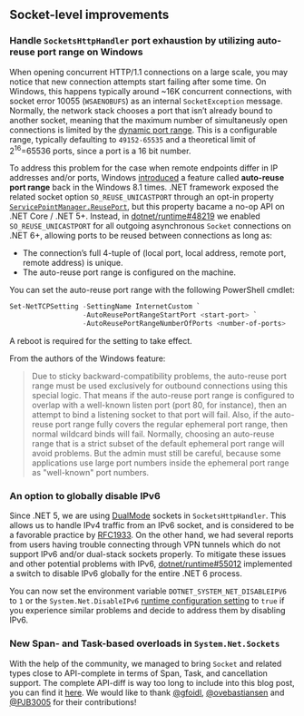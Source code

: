 ## Socket-level improvements

### Handle `SocketsHttpHandler` port exhaustion by utilizing auto-reuse port range on Windows
When opening concurrent HTTP/1.1 connections on a large scale, you may notice that new connection attempts start failing after some time. On Windows, this happens typically around ~16K concurrent connections, with socket error 10055 (`WSAENOBUFS`) as an internal `SocketException` message.
Normally, the network stack chooses a port that isn’t already bound to another socket, meaning that the maximum number of simultaneusly open connections is limited by the [dynamic port range](https://docs.microsoft.com/en-us/windows/client-management/troubleshoot-tcpip-port-exhaust#default-dynamic-port-range-for-tcpip).
This is a configurable range, typically defaulting to `49152-65535` and a theoretical limit of 2<sup>16</sup>=65536 ports, since a port is a 16 bit number.

To address this problem for the case when remote endpoints differ in IP addresses and/or ports, Windows [introduced](https://support.microsoft.com/en-us/topic/reliability-and-scalability-improvements-in-tcp-ip-for-windows-8-1-and-windows-server-2012-r2-82b226f4-cadc-7676-67db-2195516b7956) a feature called **auto-reuse port range** back in the Windows 8.1 times. .NET framework exposed the related socket option `SO_REUSE_UNICASTPORT` through an opt-in property [`ServicePointManager.ReusePort`](https://docs.microsoft.com/en-us/dotnet/api/system.net.servicepointmanager.reuseport), but this property bacame a no-op API on .NET Core / .NET 5+. Instead, in [dotnet/runtime#48219](https://github.com/dotnet/runtime/issues/54903) we enabled `SO_REUSE_UNICASTPORT` for all outgoing asynchronous `Socket` connections on .NET 6+, allowing ports to be reused between connections as long as:
- The connection’s full 4-tuple of (local port, local address, remote port, remote address) is unique.
- The auto-reuse port range is configured on the machine.

You can set the auto-reuse port range with the following PowerShell cmdlet:

```powershell
Set-NetTCPSetting -SettingName InternetCustom `
                  -AutoReusePortRangeStartPort <start-port> `
                  -AutoReusePortRangeNumberOfPorts <number-of-ports>
```

A reboot is required for the setting to take effect.

From the authors of the Windows feature:

> Due to sticky backward-compatibility problems, the auto-reuse port range must be used exclusively for outbound connections using this special logic. That means if the auto-reuse port range is configured to overlap with a well-known listen port (port 80, for instance), then an attempt to bind a listening socket to that port will fail. Also, if the auto-reuse port range fully covers the regular ephemeral port range, then normal wildcard binds will fail. Normally, choosing an auto-reuse range that is a strict subset of the default ephemeral port range will avoid problems. But the admin must still be careful, because some applications use large port numbers inside the ephemeral port range as "well-known" port numbers.

### An option to globally disable IPv6

Since .NET 5, we are using [DualMode](https://docs.microsoft.com/en-us/dotnet/api/system.net.sockets.socket.dualmode) sockets in `SocketsHttpHandler`.
This allows us to handle IPv4 traffic from an IPv6 socket, and is considered to be a favorable practice by [RFC1933](https://tools.ietf.org/html/rfc1933).
On the other hand, we had several reports from users having trouble connecting through VPN tunnels which do not support IPv6 and/or dual-stack sockets properly.
To mitigate these issues and other potential problems with IPv6,
[dotnet/runtime#55012](https://github.com/dotnet/runtime/pull/55012) implemented a switch to disable IPv6 globally for the entire .NET 6 process.

You can now set the environment variable `DOTNET_SYSTEM_NET_DISABLEIPV6` to `1` or the `System.Net.DisableIPv6` [runtime configuration setting](https://docs.microsoft.com/en-us/dotnet/core/run-time-config/) to `true` if you experience similar problems and decide to address them by disabling IPv6.

### New Span- and Task-based overloads in `System.Net.Sockets`

With the help of the community, we managed to bring `Socket` and related types close to API-complete in terms of Span, Task, and cancellation support.
The complete API-diff is  way too long to include into this blog post, you can find it [here](https://github.com/dotnet/core/blob/main/release-notes/6.0/api-diff/.Net/6.0.0_System.Net.Sockets.md).
We would like to thank [@gfoidl](https://github.com/gfoidl), [@ovebastiansen](https://github.com/ovebastiansen) and [@PJB3005](https://github.com/PJB3005) for their contributions!
